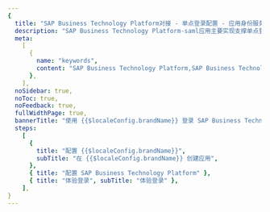 ```yaml
---
{
  title: "SAP Business Technology Platform对接 - 单点登录配置 - 应用身份服务 - GenAuth 身份云",
  description: "SAP Business Technology Platform-saml应用主要实现支撑单点登录流程的功能。Authing合作网络提供 SAP Business Technology Platform对接，单点登录，SSO，实现应用的快捷登录、免密登录，提升员工办公体验、增强用户体验，增强企业数字化服务水平。",
  meta:
    [
      {
        name: "keywords",
        content: "SAP Business Technology Platform,SAP Business Technology Platform软件, SAP Business Technology Platform SaaS, SSO,应用身份服务,单点登录配置,Authing身份云",
      },
    ],
  noSidebar: true,
  noToc: true,
  noFeedback: true,
  fullWidthPage: true,
  bannerTitle: "使用 {{$localeConfig.brandName}} 登录 SAP Business Technology Platform",
  steps:
    [
      {
        title: "配置 {{$localeConfig.brandName}}",
        subTitle: "在 {{$localeConfig.brandName}} 创建应用",
      },
      { title: "配置 SAP Business Technology Platform" },
      { title: "体验登录", subTitle: "体验登录" },
    ],
}
---
```


<IntegrationDetail/>
